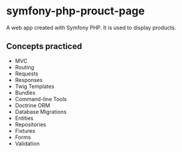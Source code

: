 # symfony-php-prouct-page
A web app created with Symfony PHP. It is used to display products.

## Concepts practiced
- MVC
- Routing
- Requests
- Responses
- Twig Templates
- Bundles
- Command-line Tools
- Doctrine ORM
- Database Migrations
- Entities
- Repositories
- Fixtures
- Forms
- Validation

